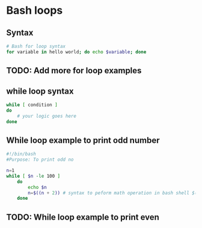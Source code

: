 # Bash loops

## Syntax 

```bash
# Bash for loop syntax
for variable in hello world; do echo $variable; done
```


## TODO: Add more for loop examples 

## while loop syntax

```bash
while [ condition ]
do 
	# your logic goes here
done
```

## While loop example to print odd number

```bash
#!/bin/bash
#Purpose: To print odd no 

n=1
while [ $n -le 100 ]
    do
        echo $n
        n=$((n + 2)) # syntax to peform math operation in bash shell $((expression))
    done
```

## TODO: While loop example to print even 
